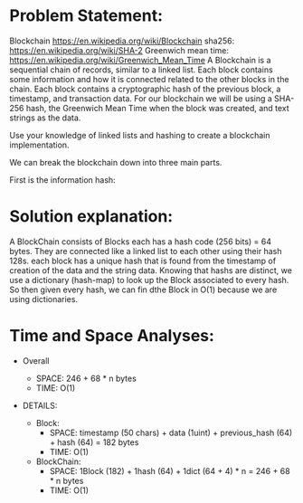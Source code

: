 # Problem Statement:
Blockchain
https://en.wikipedia.org/wiki/Blockchain
sha256:  https://en.wikipedia.org/wiki/SHA-2
Greenwich mean time:   https://en.wikipedia.org/wiki/Greenwich_Mean_Time
A Blockchain is a sequential chain of records, similar to a linked list.
Each block contains some information and how it is connected related to the other blocks in the chain.
Each block contains a cryptographic hash of the previous block, a timestamp, and transaction data.
For our blockchain we will be using a SHA-256 hash, the Greenwich Mean Time when the block was created, and text strings as the data.

Use your knowledge of linked lists and hashing to create a blockchain implementation.

We can break the blockchain down into three main parts.

First is the information hash:


# Solution explanation:
A BlockChain consists of Blocks each has a hash code (256 bits) = 64 bytes. They are connected like a linked list to each other using their hash 128s. each block has a unique hash that is found from the timestamp of creation of the data and the string data.  Knowing that hashs are distinct, we use a dictionary (hash-map) to look up the Block associated to every hash. So then given every hash, we can fin dthe Block in O(1) because we are using dictionaries.

# Time and Space Analyses:
- Overall
    - SPACE:  246 + 68 * n  bytes
    - TIME:     O(1)

- DETAILS:
    - Block:
        - SPACE:  timestamp (50 chars) + data (1uint) + previous_hash (64) + hash (64) = 182 bytes
        - TIME:   O(1)
    - BlockChain:
        - SPACE:  1Block (182) + 1hash (64) + 1dict (64 + 4) * n = 246 + 68 * n bytes
        - TIME:   O(1)
